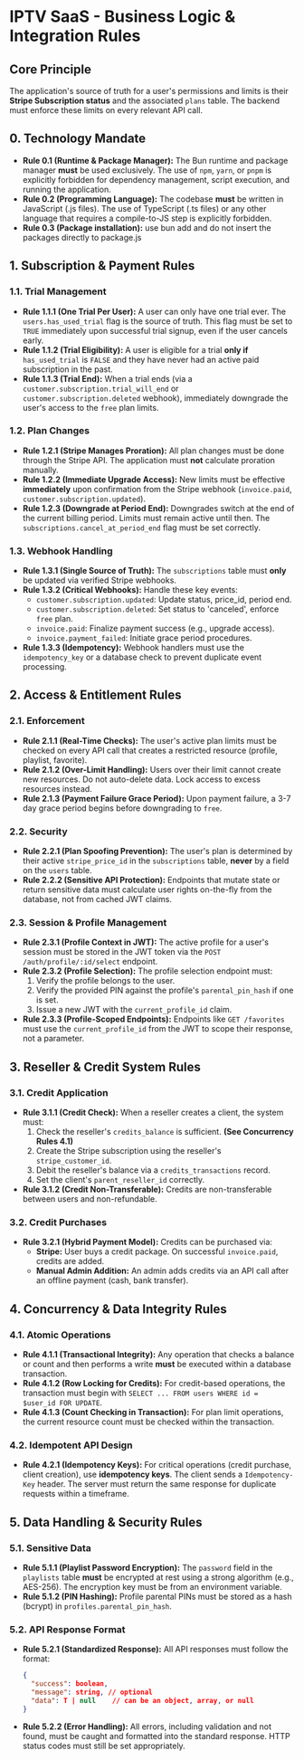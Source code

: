 # IPTV SaaS - Business Logic & Integration Rules

## Core Principle
The application's source of truth for a user's permissions and limits is their **Stripe Subscription status** and the associated `plans` table. The backend must enforce these limits on every relevant API call.

## 0. Technology Mandate
- **Rule 0.1 (Runtime & Package Manager):** The Bun runtime and package manager **must** be used exclusively. The use of `npm`, `yarn`, or `pnpm` is explicitly forbidden for dependency management, script execution, and running the application.
- **Rule 0.2 (Programming Language):** The codebase **must** be written in JavaScript (.js files). The use of TypeScript (.ts files) or any other language that requires a compile-to-JS step is explicitly forbidden.
- **Rule 0.3 (Package installation):** use bun add and do not insert the packages directly to package.js

## 1. Subscription & Payment Rules

### 1.1. Trial Management
- **Rule 1.1.1 (One Trial Per User):** A user can only have one trial ever. The `users.has_used_trial` flag is the source of truth. This flag must be set to `TRUE` immediately upon successful trial signup, even if the user cancels early.
- **Rule 1.1.2 (Trial Eligibility):** A user is eligible for a trial **only if** `has_used_trial` is `FALSE` and they have never had an active paid subscription in the past.
- **Rule 1.1.3 (Trial End):** When a trial ends (via a `customer.subscription.trial_will_end` or `customer.subscription.deleted` webhook), immediately downgrade the user's access to the `free` plan limits.

### 1.2. Plan Changes
- **Rule 1.2.1 (Stripe Manages Proration):** All plan changes must be done through the Stripe API. The application must **not** calculate proration manually.
- **Rule 1.2.2 (Immediate Upgrade Access):** New limits must be effective **immediately** upon confirmation from the Stripe webhook (`invoice.paid`, `customer.subscription.updated`).
- **Rule 1.2.3 (Downgrade at Period End):** Downgrades switch at the end of the current billing period. Limits must remain active until then. The `subscriptions.cancel_at_period_end` flag must be set correctly.

### 1.3. Webhook Handling
- **Rule 1.3.1 (Single Source of Truth):** The `subscriptions` table must **only** be updated via verified Stripe webhooks.
- **Rule 1.3.2 (Critical Webhooks):** Handle these key events:
    - `customer.subscription.updated`: Update status, price_id, period end.
    - `customer.subscription.deleted`: Set status to 'canceled', enforce `free` plan.
    - `invoice.paid`: Finalize payment success (e.g., upgrade access).
    - `invoice.payment_failed`: Initiate grace period procedures.
- **Rule 1.3.3 (Idempotency):** Webhook handlers must use the `idempotency_key` or a database check to prevent duplicate event processing.

## 2. Access & Entitlement Rules

### 2.1. Enforcement
- **Rule 2.1.1 (Real-Time Checks):** The user's active plan limits must be checked on every API call that creates a restricted resource (profile, playlist, favorite).
- **Rule 2.1.2 (Over-Limit Handling):** Users over their limit cannot create new resources. Do not auto-delete data. Lock access to excess resources instead.
- **Rule 2.1.3 (Payment Failure Grace Period):** Upon payment failure, a 3-7 day grace period begins before downgrading to `free`.

### 2.2. Security
- **Rule 2.2.1 (Plan Spoofing Prevention):** The user's plan is determined by their active `stripe_price_id` in the `subscriptions` table, **never** by a field on the `users` table.
- **Rule 2.2.2 (Sensitive API Protection):** Endpoints that mutate state or return sensitive data must calculate user rights on-the-fly from the database, not from cached JWT claims.

### 2.3. Session & Profile Management
- **Rule 2.3.1 (Profile Context in JWT):** The active profile for a user's session must be stored in the JWT token via the `POST /auth/profile/:id/select` endpoint.
- **Rule 2.3.2 (Profile Selection):** The profile selection endpoint must:
    1.  Verify the profile belongs to the user.
    2.  Verify the provided PIN against the profile's `parental_pin_hash` if one is set.
    3.  Issue a new JWT with the `current_profile_id` claim.
- **Rule 2.3.3 (Profile-Scoped Endpoints):** Endpoints like `GET /favorites` must use the `current_profile_id` from the JWT to scope their response, not a parameter.

## 3. Reseller & Credit System Rules

### 3.1. Credit Application
- **Rule 3.1.1 (Credit Check):** When a reseller creates a client, the system must:
    1.  Check the reseller's `credits_balance` is sufficient. **(See Concurrency Rules 4.1)**
    2.  Create the Stripe subscription using the reseller's `stripe_customer_id`.
    3.  Debit the reseller's balance via a `credits_transactions` record.
    4.  Set the client's `parent_reseller_id` correctly.
- **Rule 3.1.2 (Credit Non-Transferable):** Credits are non-transferable between users and non-refundable.

### 3.2. Credit Purchases
- **Rule 3.2.1 (Hybrid Payment Model):** Credits can be purchased via:
    - **Stripe:** User buys a credit package. On successful `invoice.paid`, credits are added.
    - **Manual Admin Addition:** An admin adds credits via an API call after an offline payment (cash, bank transfer).

## 4. Concurrency & Data Integrity Rules

### 4.1. Atomic Operations
- **Rule 4.1.1 (Transactional Integrity):** Any operation that checks a balance or count and then performs a write **must** be executed within a database transaction.
- **Rule 4.1.2 (Row Locking for Credits):** For credit-based operations, the transaction must begin with `SELECT ... FROM users WHERE id = $user_id FOR UPDATE`.
- **Rule 4.1.3 (Count Checking in Transaction):** For plan limit operations, the current resource count must be checked within the transaction.

### 4.2. Idempotent API Design
- **Rule 4.2.1 (Idempotency Keys):** For critical operations (credit purchase, client creation), use **idempotency keys**. The client sends a `Idempotency-Key` header. The server must return the same response for duplicate requests within a timeframe.

## 5. Data Handling & Security Rules

### 5.1. Sensitive Data
- **Rule 5.1.1 (Playlist Password Encryption):** The `password` field in the `playlists` table **must** be encrypted at rest using a strong algorithm (e.g., AES-256). The encryption key must be from an environment variable.
- **Rule 5.1.2 (PIN Hashing):** Profile parental PINs must be stored as a hash (bcrypt) in `profiles.parental_pin_hash`.

### 5.2. API Response Format
- **Rule 5.2.1 (Standardized Response):** All API responses must follow the format:
    ```json
    {
      "success": boolean,
      "message": string, // optional
      "data": T | null    // can be an object, array, or null
    }
    ```
- **Rule 5.2.2 (Error Handling):** All errors, including validation and not found, must be caught and formatted into the standard response. HTTP status codes must still be set appropriately.